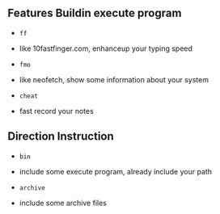 ## Features Buildin execute program

- `ff`

- like 10fastfinger.com, enhanceup your typing speed

- `fmo`

- like neofetch, show some information about your system

- `cheat`

- fast record your notes

## Direction Instruction

- `bin`
- include some execute program, already include your path

- `archive`
- include some archive files
